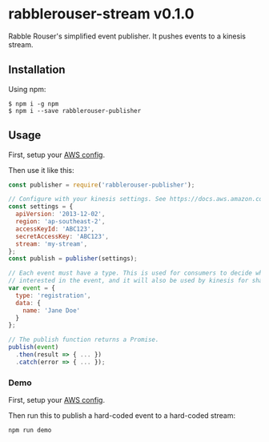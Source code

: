 # rabblerouser-stream v0.1.0

Rabble Rouser's simplified event publisher. It pushes events to a kinesis stream.

## Installation

Using npm:
```shell
$ npm i -g npm
$ npm i --save rabblerouser-publisher
```

## Usage

First, setup your [AWS config](https://docs.aws.amazon.com/cli/latest/userguide/cli-chap-getting-started.html).

Then use it like this:

```js
const publisher = require('rabblerouser-publisher');

// Configure with your kinesis settings. See https://docs.aws.amazon.com/AWSJavaScriptSDK/latest/AWS/Kinesis.html#constructor-property
const settings = {
  apiVersion: '2013-12-02',
  region: 'ap-southeast-2',
  accessKeyId: 'ABC123',
  secretAccessKey: 'ABC123',
  stream: 'my-stream',
};
const publish = publisher(settings);

// Each event must have a type. This is used for consumers to decide whether they are
// interested in the event, and it will also be used by kinesis for sharding of events.
var event = {
  type: 'registration',
  data: {
    name: 'Jane Doe'
  }
};

// The publish function returns a Promise.
publish(event)
  .then(result => { ... })
  .catch(error => { ... });
```

### Demo

First, setup your [AWS config](https://docs.aws.amazon.com/cli/latest/userguide/cli-chap-getting-started.html).

Then run this to publish a hard-coded event to a hard-coded stream:

`npm run demo`

